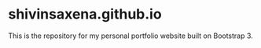 # shivinsaxena.github.io
This is the repository for my personal portfolio website built on Bootstrap 3.
